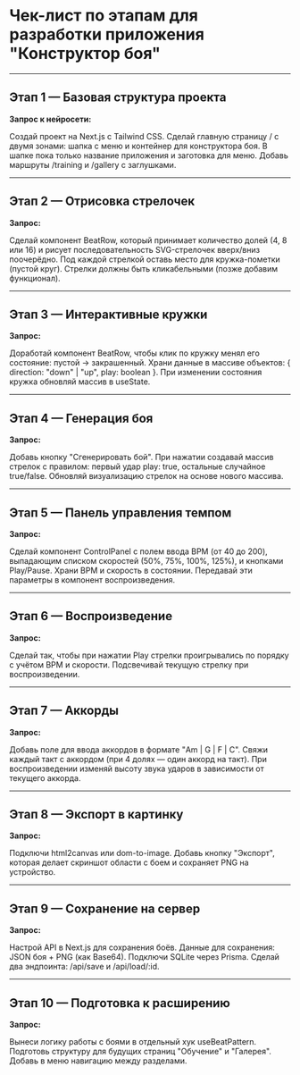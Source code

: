 # Чек-лист по этапам для разработки приложения "Конструктор боя"

---

## Этап 1 — Базовая структура проекта

**Запрос к нейросети:**

Создай проект на Next.js с Tailwind CSS.
Сделай главную страницу / с двумя зонами: шапка с меню и контейнер для конструктора боя.
В шапке пока только название приложения и заготовка для меню.
Добавь маршруты /training и /gallery с заглушками.

---

## Этап 2 — Отрисовка стрелочек

**Запрос:**

Сделай компонент BeatRow, который принимает количество долей (4, 8 или 16) и рисует последовательность SVG-стрелочек вверх/вниз поочерёдно.
Под каждой стрелкой оставь место для кружка-пометки (пустой круг).
Стрелки должны быть кликабельными (позже добавим функционал).

---

## Этап 3 — Интерактивные кружки

**Запрос:**

Доработай компонент BeatRow, чтобы клик по кружку менял его состояние: пустой → закрашенный.
Храни данные в массиве объектов:
{ direction: "down" | "up", play: boolean }.
При изменении состояния кружка обновляй массив в useState.

---

## Этап 4 — Генерация боя

**Запрос:**

Добавь кнопку "Сгенерировать бой".
При нажатии создавай массив стрелок с правилом: первый удар play: true, остальные случайное true/false.
Обновляй визуализацию стрелок на основе нового массива.

---

## Этап 5 — Панель управления темпом

**Запрос:**

Сделай компонент ControlPanel с полем ввода BPM (от 40 до 200), выпадающим списком скоростей (50%, 75%, 100%, 125%), и кнопками Play/Pause.
Храни BPM и скорость в состоянии.
Передавай эти параметры в компонент воспроизведения.

---

## Этап 6 — Воспроизведение

**Запрос:**

Сделай так, чтобы при нажатии Play стрелки проигрывались по порядку с учётом BPM и скорости.
Подсвечивай текущую стрелку при воспроизведении.

---

## Этап 7 — Аккорды

**Запрос:**

Добавь поле для ввода аккордов в формате "Am | G | F | C".
Свяжи каждый такт с аккордом (при 4 долях — один аккорд на такт).
При воспроизведении изменяй высоту звука ударов в зависимости от текущего аккорда.

---

## Этап 8 — Экспорт в картинку

**Запрос:**

Подключи html2canvas или dom-to-image.
Добавь кнопку "Экспорт", которая делает скриншот области с боем и сохраняет PNG на устройство.

---

## Этап 9 — Сохранение на сервер

**Запрос:**

Настрой API в Next.js для сохранения боёв.
Данные для сохранения: JSON боя + PNG (как Base64).
Подключи SQLite через Prisma.
Сделай два эндпоинта: /api/save и /api/load/:id.

---

## Этап 10 — Подготовка к расширению

**Запрос:**

Вынеси логику работы с боями в отдельный хук useBeatPattern.
Подготовь структуру для будущих страниц "Обучение" и "Галерея".
Добавь в меню навигацию между разделами.